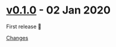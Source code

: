 <a name="v0.1.0"></a>
# [v0.1.0](https://github.com/rhysd/monolith-of-web/releases/tag/v0.1.0) - 02 Jan 2020

First release :tada:

[Changes][v0.1.0]


[v0.1.0]: https://github.com/rhysd/monolith-of-web/tree/v0.1.0

 <!-- Generated by changelog-from-release -->
